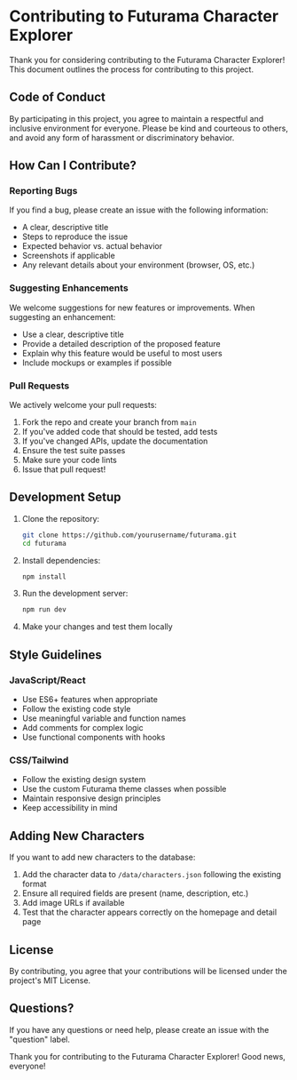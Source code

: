 # Contributing to Futurama Character Explorer

Thank you for considering contributing to the Futurama Character Explorer! This document outlines the process for contributing to this project.

## Code of Conduct

By participating in this project, you agree to maintain a respectful and inclusive environment for everyone. Please be kind and courteous to others, and avoid any form of harassment or discriminatory behavior.

## How Can I Contribute?

### Reporting Bugs

If you find a bug, please create an issue with the following information:

- A clear, descriptive title
- Steps to reproduce the issue
- Expected behavior vs. actual behavior
- Screenshots if applicable
- Any relevant details about your environment (browser, OS, etc.)

### Suggesting Enhancements

We welcome suggestions for new features or improvements. When suggesting an enhancement:

- Use a clear, descriptive title
- Provide a detailed description of the proposed feature
- Explain why this feature would be useful to most users
- Include mockups or examples if possible

### Pull Requests

We actively welcome your pull requests:

1. Fork the repo and create your branch from `main`
2. If you've added code that should be tested, add tests
3. If you've changed APIs, update the documentation
4. Ensure the test suite passes
5. Make sure your code lints
6. Issue that pull request!

## Development Setup

1. Clone the repository:
   ```bash
   git clone https://github.com/yourusername/futurama.git
   cd futurama
   ```

2. Install dependencies:
   ```bash
   npm install
   ```

3. Run the development server:
   ```bash
   npm run dev
   ```

4. Make your changes and test them locally

## Style Guidelines

### JavaScript/React

- Use ES6+ features when appropriate
- Follow the existing code style
- Use meaningful variable and function names
- Add comments for complex logic
- Use functional components with hooks

### CSS/Tailwind

- Follow the existing design system
- Use the custom Futurama theme classes when possible
- Maintain responsive design principles
- Keep accessibility in mind

## Adding New Characters

If you want to add new characters to the database:

1. Add the character data to `/data/characters.json` following the existing format
2. Ensure all required fields are present (name, description, etc.)
3. Add image URLs if available
4. Test that the character appears correctly on the homepage and detail page

## License

By contributing, you agree that your contributions will be licensed under the project's MIT License.

## Questions?

If you have any questions or need help, please create an issue with the "question" label.

Thank you for contributing to the Futurama Character Explorer! Good news, everyone!
